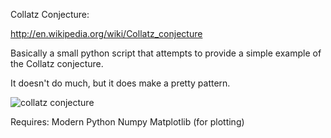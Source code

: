 Collatz Conjecture:

http://en.wikipedia.org/wiki/Collatz_conjecture

Basically a small python script that attempts to 
provide a simple example of the Collatz conjecture.

It doesn't do much, but it does make a pretty 
pattern.

![collatz conjecture](https://raw.github.com/danodonovan/Collatz/master/Fig1.png "collatz conjecture")

Requires:
	Modern Python
	Numpy
	Matplotlib (for plotting)
